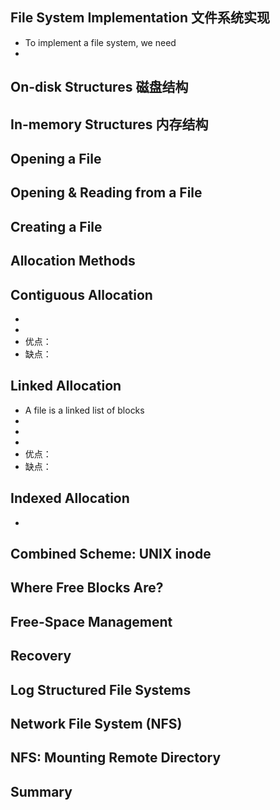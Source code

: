 ## File System Implementation 文件系统实现
* To implement a file system, we need
* 
## On-disk Structures 磁盘结构

## In-memory Structures 内存结构

## Opening a File

## Opening & Reading from a File

## Creating a File

## Allocation Methods

## Contiguous Allocation
*
*
* 优点：
* 缺点：
## Linked Allocation
* A file is a linked list of blocks
* 
*
*
* 优点：
* 缺点：

## Indexed Allocation
*

## Combined Scheme: UNIX inode

## Where Free Blocks Are?

## Free-Space Management

## Recovery

## Log Structured File Systems

## Network File System (NFS)

## NFS: Mounting Remote Directory

## Summary

